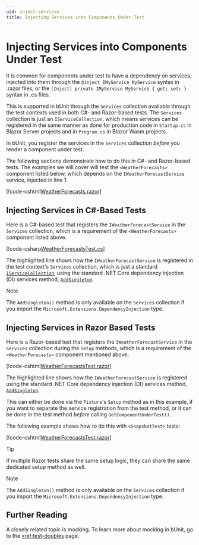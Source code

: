 ```yaml
---
uid: inject-services
title: Injecting Services into Components Under Test
---
```


# Injecting Services into Components Under Test

It is common for components under test to have a dependency on services, injected into them through the `@inject IMyService MyService` syntax in .razor files, or the `[Inject] private IMyService MyService { get; set; }` syntax in .cs files.

This is supported in bUnit through the `Services` collection available through the test contexts used in both C#- and Razor-based tests. The `Services` collection is just an `IServiceCollection`, which means services can be registered in the same manner as done for production code in `Startup.cs` in Blazor Server projects and in `Program.cs` in Blazor Wasm projects.

In bUnit, you register the services in the `Services` collection _before_ you render a component under test. 

The following sections demonstrate how to do this in C#- and Razor-based tests. The examples we will cover will test the `<WeatherForecasts>` component listed below, which depends on the `IWeatherForecastService` service, injected in line 1:

[!code-cshtml[WeatherForecasts.razor](../../../samples/components/WeatherForecasts.razor?highlight=1)]

## Injecting Services in C#-Based Tests

Here is a C#-based test that registers the `IWeatherForecastService` in the `Services` collection, which is a requirement of the `<WeatherForecasts>` component listed above.

[!code-csharp[WeatherForecastsTest.cs](../../../samples/tests/xunit/WeatherForecastsTest.cs?start=17&end=27&highlight=4)]

The highlighted line shows how the `IWeatherForecastService` is registered in the test context's `Services` collection, which is just a standard [`IServiceCollection`](https://docs.microsoft.com/en-us/dotnet/api/microsoft.extensions.dependencyinjection.iservicecollection), using the standard .NET Core dependency injection (DI) services method, [`AddSingleton`](https://docs.microsoft.com/en-us/dotnet/api/microsoft.extensions.dependencyinjection.servicecollectionserviceextensions.addsingleton?view=dotnet-plat-ext-3.1#Microsoft_Extensions_DependencyInjection_ServiceCollectionServiceExtensions_AddSingleton__1_Microsoft_Extensions_DependencyInjection_IServiceCollection___0_).

> [!NOTE]
> The `AddSingleton()` method is only available on the `Services` collection if you import the `Microsoft.Extensions.DependencyInjection` type.

## Injecting Services in Razor Based Tests

Here is a Razor-based test that registers the `IWeatherForecastService` in the `Services` collection during the `Setup` methods, which is a requirement of the `<WeatherForecasts>` component mentioned above:

[!code-cshtml[WeatherForecastsTest.razor](../../../samples/tests/razor/WeatherForecastsTest.razor?highlight=10-13)]

The highlighted line shows how the `IWeatherForecastService` is registered using the standard .NET Core dependency injection (DI) services method, [`AddSingleton`](https://docs.microsoft.com/en-us/dotnet/api/microsoft.extensions.dependencyinjection.servicecollectionserviceextensions.addsingleton?view=dotnet-plat-ext-3.1#Microsoft_Extensions_DependencyInjection_ServiceCollectionServiceExtensions_AddSingleton__1_Microsoft_Extensions_DependencyInjection_IServiceCollection___0_).

This can either be done via the `Fixture`'s `Setup` method as in this example, if you want to separate the service registration from the test method, or it can be done in the test method _before_ calling `GetComponentUnderTest()`.

The following example shows how to do this with `<SnapshotTest>` tests:

[!code-cshtml[WeatherForecastsTest.razor](../../../samples/tests/razor/WeatherForecastsSnapshotTest.html?highlight=5-8)]

> [!TIP]
> If multiple Razor tests share the same setup logic, they can share the same dedicated setup method as well.

> [!NOTE]
> The `AddSingleton()` method is only available on the `Services` collection if you import the `Microsoft.Extensions.DependencyInjection` type.

## Further Reading

A closely related topic is mocking. To learn more about mocking in bUnit, go to the <xref:test-doubles> page.
<!--stackedit_data:
eyJoaXN0b3J5IjpbLTc5NjkzNDk5Nl19
-->
